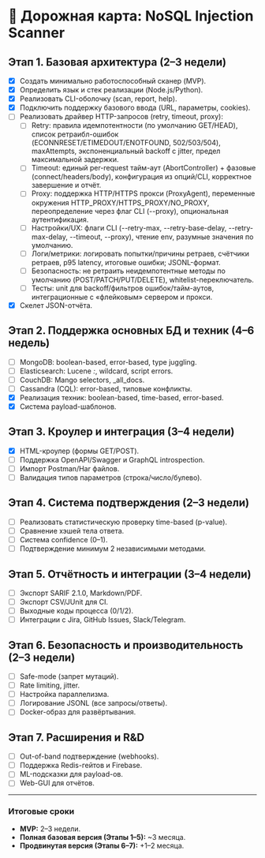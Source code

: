 # 🚀 Дорожная карта: NoSQL Injection Scanner

## Этап 1. Базовая архитектура (2–3 недели)

- [x] Создать минимально работоспособный сканер (MVP).
- [x] Определить язык и стек реализации (Node.js/Python).
- [x] Реализовать CLI-оболочку (scan, report, help).
- [x] Подключить поддержку базового ввода (URL, параметры, cookies).
- [ ] Реализовать драйвер HTTP-запросов (retry, timeout, proxy):
  - [ ] Retry: правила идемпотентности (по умолчанию GET/HEAD), список ретраибл-ошибок (ECONNRESET/ETIMEDOUT/ENOTFOUND, 502/503/504), maxAttempts, экспоненциальный backoff с jitter, предел максимальной задержки.
  - [ ] Timeout: единый per-request тайм-аут (AbortController) + фазовые (connect/headers/body), конфигурация из опций/CLI, корректное завершение и отчёт.
  - [ ] Proxy: поддержка HTTP/HTTPS прокси (ProxyAgent), переменные окружения HTTP_PROXY/HTTPS_PROXY/NO_PROXY, переопределение через флаг CLI (--proxy), опциональная аутентификация.
  - [ ] Настройки/UX: флаги CLI (--retry-max, --retry-base-delay, --retry-max-delay, --timeout, --proxy), чтение env, разумные значения по умолчанию.
  - [ ] Логи/метрики: логировать попытки/причины ретраев, счётчики ретраев, p95 latency, итоговые ошибки; JSONL-формат.
  - [ ] Безопасность: не ретраить неидемпотентные методы по умолчанию (POST/PATCH/PUT/DELETE), whitelist-переключатель.
  - [ ] Тесты: unit для backoff/фильтров ошибок/тайм-аутов, интеграционные с «флейковым» сервером и прокси.
- [x] Скелет JSON-отчёта.

## Этап 2. Поддержка основных БД и техник (4–6 недель)

- [ ] MongoDB: boolean-based, error-based, type juggling.
- [ ] Elasticsearch: Lucene _:_, wildcard, script errors.
- [ ] CouchDB: Mango selectors, \_all_docs.
- [ ] Cassandra (CQL): error-based, типовые конфликты.
- [x] Реализация техник: boolean-based, time-based, error-based.
- [x] Система payload-шаблонов.

## Этап 3. Кроулер и интеграция (3–4 недели)

- [x] HTML-кроулер (формы GET/POST).
- [ ] Поддержка OpenAPI/Swagger и GraphQL introspection.
- [ ] Импорт Postman/Har файлов.
- [ ] Валидация типов параметров (строка/число/булево).

## Этап 4. Система подтверждения (2–3 недели)

- [ ] Реализовать статистическую проверку time-based (p-value).
- [ ] Сравнение хэшей тела ответа.
- [ ] Система confidence (0–1).
- [ ] Подтверждение минимум 2 независимыми методами.

## Этап 5. Отчётность и интеграции (3–4 недели)

- [ ] Экспорт SARIF 2.1.0, Markdown/PDF.
- [ ] Экспорт CSV/JUnit для CI.
- [ ] Выходные коды процесса (0/1/2).
- [ ] Интеграции с Jira, GitHub Issues, Slack/Telegram.

## Этап 6. Безопасность и производительность (2–3 недели)

- [ ] Safe-mode (запрет мутаций).
- [ ] Rate limiting, jitter.
- [ ] Настройка параллелизма.
- [ ] Логирование JSONL (все запросы/ответы).
- [ ] Docker-образ для развёртывания.

## Этап 7. Расширения и R&D

- [ ] Out-of-band подтверждение (webhooks).
- [ ] Поддержка Redis-гейтов и Firebase.
- [ ] ML-подсказки для payload-ов.
- [ ] Web-GUI для отчётов.

---

### Итоговые сроки

- **MVP:** 2–3 недели.
- **Полная базовая версия (Этапы 1–5):** ~3 месяца.
- **Продвинутая версия (Этапы 6–7):** +1–2 месяца.
